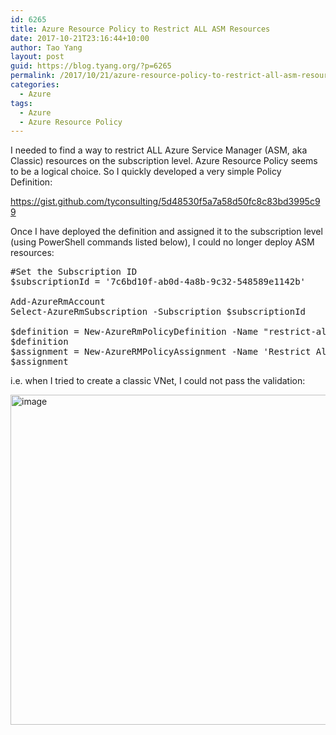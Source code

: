```yaml
---
id: 6265
title: Azure Resource Policy to Restrict ALL ASM Resources
date: 2017-10-21T23:16:44+10:00
author: Tao Yang
layout: post
guid: https://blog.tyang.org/?p=6265
permalink: /2017/10/21/azure-resource-policy-to-restrict-all-asm-resources/
categories:
  - Azure
tags:
  - Azure
  - Azure Resource Policy
---
```

I needed to find a way to restrict ALL Azure Service Manager (ASM, aka Classic) resources on the subscription level. Azure Resource Policy seems to be a logical choice. So I quickly developed a very simple Policy Definition:

https://gist.github.com/tyconsulting/5d48530f5a7a58d50fc8c83bd3995c99

Once I have deployed the definition and assigned it to the subscription level (using PowerShell commands listed below), I could no longer deploy ASM resources:
<pre language="PowerShell" class="">#Set the Subscription ID
$subscriptionId = '7c6bd10f-ab0d-4a8b-9c32-548589e1142b'

Add-AzureRmAccount
Select-AzureRmSubscription -Subscription $subscriptionId

$definition = New-AzureRmPolicyDefinition -Name "restrict-all-asm-resources" -DisplayName "Restrict All ASM Resources" -description "This policy enables you to restrict ALL Azure Service Manager (ASM, aka Classic) resources." -Policy '.\Restrict-ALL-ASM-Resources.json'  -Mode All
$definition
$assignment = New-AzureRMPolicyAssignment -Name 'Restrict All ASM Resources' -PolicyDefinition $definition -Scope "/subscriptions/$subscriptionId"
$assignment
</pre>
i.e. when I tried to create a classic VNet, I could not pass the validation:

<a href="https://blog.tyang.org/wp-content/uploads/2017/10/image-3.png"><img style="display: inline; background-image: none;" title="image" src="https://blog.tyang.org/wp-content/uploads/2017/10/image_thumb-3.png" alt="image" width="1002" height="528" border="0" /></a>